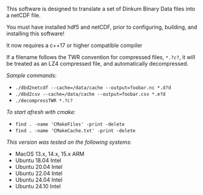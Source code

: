 This software is designed to translate a set of Dinkum Binary Data files into
a netCDF file.

You must have installed hdf5 and netCDF,
prior to configuring, building, and installing this software!

It now requires a c++17 or higher compatible compiler

If a filename follows the TWR convention for compressed files, `*.?c?`, it will be treated as an LZ4 compressed file, and automatically decompressed.

*Sample commands:*
- `./dbd2netcdf --cache=/data/cache --output=foobar.nc *.d?d`
- `./dbd2csv --cache=/data/cache --output=foobar.csv *.e?d`
- `./decompressTWR *.?c?`


*To start afresh with cmake:*
- `find . -name 'CMakeFiles' -print -delete`
- `find . -name 'CMakeCache.txt' -print -delete`

*This version was tested on the following systems:*
- MacOS 13.x, 14.x, 15.x ARM
- Ubuntu 18.04 Intel
- Ubuntu 20.04 Intel
- Ubuntu 22.04 Intel
- Ubuntu 24.04 Intel
- Ubuntu 24.10 Intel
